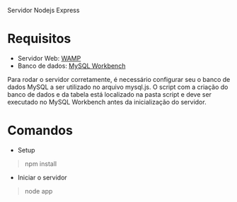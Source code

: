 Servidor Nodejs Express

# Requisitos
- Servidor Web: [WAMP](https://www.wampserver.com/en/)
- Banco de dados: [MySQL Workbench](https://www.mysql.com/products/workbench/)

Para rodar o servidor corretamente, é necessário configurar seu o banco de dados MySQL a ser utilizado no arquivo mysql.js. O script com a criação do banco de dados e da tabela está localizado na pasta script e deve ser executado no MySQL Workbench antes da inicialização do servidor.

# Comandos
- Setup
> npm install

- Iniciar o servidor
> node app



